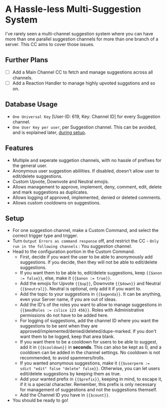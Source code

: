 # A Hassle-less Multi-Suggestion System
I've rarely seen a multi-channel suggestion system where you can have more than one parallel suggestion channels for more than one branch of a server.
This CC aims to cover those issues.
## Further Plans
- [ ] Add a Main Channel CC to fetch and manage suggestions across all channels.
- [ ] Add a Reaction Handler to manage highly upvoted suggstions and so on.
## Database Usage
- `One Universal Key` [User-ID: 619, Key: Channel ID] for every Suggestion channel.
- `One User Key per user`, per Suggestion channel. This can be avoided, and is explained later, [during setup](#setup).
## Features
- Multiple and seperate suggetion channels, with no hassle of prefixes for the general user.
- Anonymous user suggestion abililties. If disabled, doesn't allow user to edit/delete suggestions.
- Custom Upvote, Downvote and Neutral emojis.
- Allows management to approve, implement, deny, comment, edit, delete and mark suggestions as duplicates.
- Allows logging of approved, implemented, denied or deleted comments.
- Allows custom cooldowns on suggestions.
## Setup
- For one suggestion channel, make a Custom Command, and select the correct trigger type and trigger.
- Turn `Output Errors as command response` off, and restrict the CC - `Only run in the following channels` : You suggestion channel.
- Head to the configuration portion in the Custom Command.
  - First, decide if you want the user to be able to anonymously add suggestions. If you decide, then they will not be able to edit/delete suggestions.
  - If you want them to be able to, edit/delete suggestions, keep `{{$anon := false}}`, else, make it `{{$anon := true}}`.
  - Add the emojis for Upvote `{{$up}}`, Downvote `{{$down}}` and Neutral `{{$neutral}}`. Neutral is optional, only add it if you want to.
  - Add the topic to your suggestions in `{{$agenda}}`. It can be anything, even your Server name, if you are out of ideas.
  - Add the ID's of the roles you want to allow to manage suggestions in `{{$modRoles := cslice 123 456}}`. Roles with Administrative permissions do not have to be added here. 
  - For logging of suggestions, add the channel ID where you want the suggestions to be sent when they are approved/implemented/denied/deleted/dupe-marked. If you don't want them to be logged, keep that area blank.
  - If you want there to be a cooldown for users to be able to suggest, add it in `{{$cooldown}}` in __seconds__. This can also be kept as 0, and a cooldown can be added in the channel settings. No cooldown is not recommended, to avoid spammers/trolls.
  - If you wanted anonymous suggestions, make it `{{$userperm := sdict "edit" false "delete" false}}`. Otherwise, you can let users edit/delete suggestions by keeping them as true.
  - Add your wanted prefix in `{{$prefix}}`, keeping in mind, to escape it, if it is a special character. Remember, this prefix is only necessary for management of suggestions and not the suggestions themself.
  - Add the Channel ID you have in `{{$count}}`.
- You should be ready to go!
